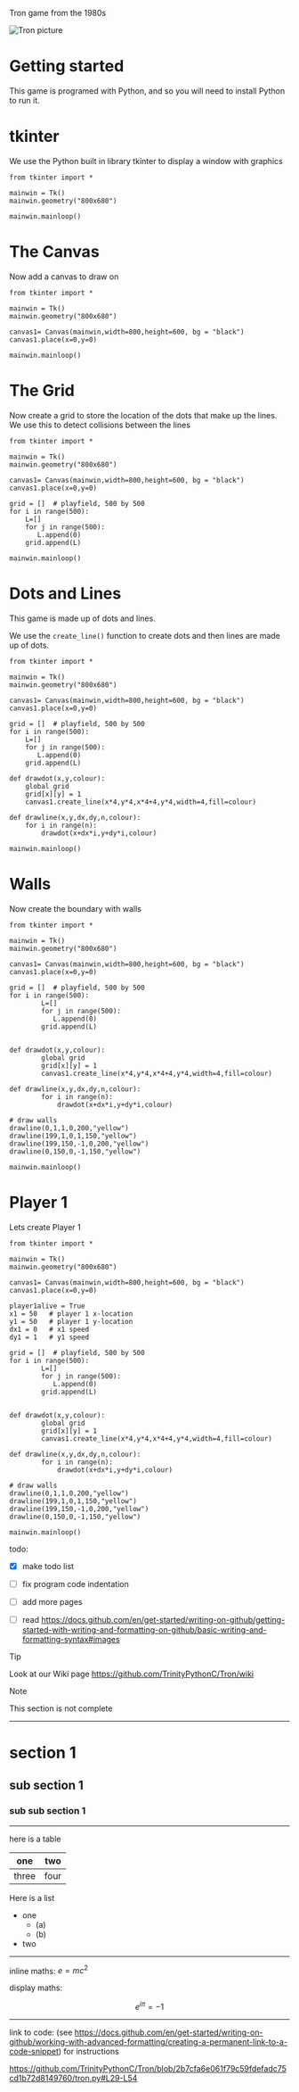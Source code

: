 Tron game from the 1980s


![Tron picture](https://github.com/TrinityPythonC/Tron/blob/main/wikifiles/wikiTron.png)


# Getting started
This game is programed with Python, and so you will need to install Python to run it.

# tkinter

We use the Python built in library tkinter to display a window with graphics

```
from tkinter import *

mainwin = Tk()
mainwin.geometry("800x680")

mainwin.mainloop()
```


# The Canvas

Now add a canvas to draw on

```
from tkinter import *

mainwin = Tk()
mainwin.geometry("800x680")

canvas1= Canvas(mainwin,width=800,height=600, bg = "black")
canvas1.place(x=0,y=0)

mainwin.mainloop()
```


# The Grid
Now create a grid to store the location of the dots that make up the lines. We use this to detect collisions between the lines

```    
from tkinter import *

mainwin = Tk()
mainwin.geometry("800x680")

canvas1= Canvas(mainwin,width=800,height=600, bg = "black")
canvas1.place(x=0,y=0)

grid = []  # playfield, 500 by 500    
for i in range(500):
    L=[]   
    for j in range(500):      
       L.append(0)    
    grid.append(L)    

mainwin.mainloop()
```

# Dots and Lines

This game is made up of dots and lines.

We use the `create_line()` function to create dots and then lines are made up of dots.

```
from tkinter import *

mainwin = Tk()
mainwin.geometry("800x680")

canvas1= Canvas(mainwin,width=800,height=600, bg = "black")
canvas1.place(x=0,y=0)

grid = []  # playfield, 500 by 500   
for i in range(500):
    L=[]   
    for j in range(500):      
       L.append(0)    
    grid.append(L)    

def drawdot(x,y,colour):
    global grid
    grid[x][y] = 1
    canvas1.create_line(x*4,y*4,x*4+4,y*4,width=4,fill=colour)

def drawline(x,y,dx,dy,n,colour):
    for i in range(n):
        drawdot(x+dx*i,y+dy*i,colour)

mainwin.mainloop()
```

# Walls
Now create the boundary with walls


```
from tkinter import *

mainwin = Tk()
mainwin.geometry("800x680")

canvas1= Canvas(mainwin,width=800,height=600, bg = "black")
canvas1.place(x=0,y=0)

grid = []  # playfield, 500 by 500   
for i in range(500):
        L=[]   
        for j in range(500):      
           L.append(0)    
        grid.append(L)    


def drawdot(x,y,colour):
        global grid
        grid[x][y] = 1
        canvas1.create_line(x*4,y*4,x*4+4,y*4,width=4,fill=colour)

def drawline(x,y,dx,dy,n,colour):
        for i in range(n):
            drawdot(x+dx*i,y+dy*i,colour)

# draw walls
drawline(0,1,1,0,200,"yellow")
drawline(199,1,0,1,150,"yellow")
drawline(199,150,-1,0,200,"yellow")
drawline(0,150,0,-1,150,"yellow")

mainwin.mainloop()
```


# Player 1

Lets create Player 1

```
from tkinter import *

mainwin = Tk()
mainwin.geometry("800x680")

canvas1= Canvas(mainwin,width=800,height=600, bg = "black")
canvas1.place(x=0,y=0)

player1alive = True
x1 = 50   # player 1 x-location
y1 = 50   # player 1 y-location
dx1 = 0   # x1 speed
dy1 = 1   # y1 speed

grid = []  # playfield, 500 by 500   
for i in range(500):
        L=[]   
        for j in range(500):      
           L.append(0)    
        grid.append(L)    


def drawdot(x,y,colour):
        global grid
        grid[x][y] = 1
        canvas1.create_line(x*4,y*4,x*4+4,y*4,width=4,fill=colour)

def drawline(x,y,dx,dy,n,colour):
        for i in range(n):
            drawdot(x+dx*i,y+dy*i,colour)

# draw walls
drawline(0,1,1,0,200,"yellow")
drawline(199,1,0,1,150,"yellow")
drawline(199,150,-1,0,200,"yellow")
drawline(0,150,0,-1,150,"yellow")

mainwin.mainloop()
```



todo:
- [x] make todo list
- [ ] fix program code indentation
- [ ] add more pages
- [ ] read https://docs.github.com/en/get-started/writing-on-github/getting-started-with-writing-and-formatting-on-github/basic-writing-and-formatting-syntax#images


> [!TIP]
Look at our Wiki page  https://github.com/TrinityPythonC/Tron/wiki

> [!NOTE]
> This section is not complete

***

# section 1
## sub section 1
### sub sub section 1

***

here is a table

| one | two |
|----|---|
|three| four|

Here is a list

* one
  * (a)
  * (b)
* two

***
inline maths: $e=mc^2$

display maths:

$$ e^{i \pi} = -1 $$
  
***
link to code: (see https://docs.github.com/en/get-started/writing-on-github/working-with-advanced-formatting/creating-a-permanent-link-to-a-code-snippet) for instructions

https://github.com/TrinityPythonC/Tron/blob/2b7cfa6e061f79c59fdefadc75cd1b72d8149760/tron.py#L29-L54
